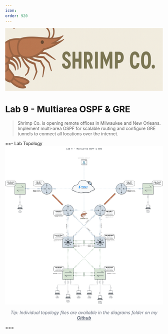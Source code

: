 ```yaml
---
icon:
order: 920
---
```

![](/static/network-academy/shrimpco/banner.png)

# Lab 9 - Multiarea OSPF & GRE
> Shrimp Co. is opening remote offices in Milwaukee and New Orleans. Implement multi-area OSPF for scalable routing and configure GRE tunnels to connect all locations over the internet.

==- Lab Topology
![](https://raw.githubusercontent.com/network-chadmin/containerlab/refs/heads/main/network-academy/shrimp-co/diagrams/09_multiareaospf-gre.png)

<p style="font-style: italic; color: #6b7280; font-size: 0.875rem; margin-top: 8px; text-align: center;">
<em>Tip: Individual topology files are available in the diagrams folder on my<strong><a href="https://github.com/network-chadmin/containerlab/tree/main/network-academy/shrimp-co/diagrams" style="color: #6b7280;"> Github</a></strong></em>
</p>
===